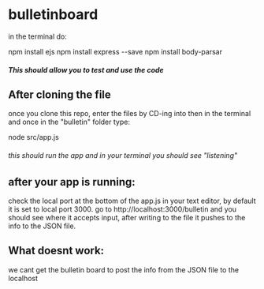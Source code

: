 # bulletinboard

in the terminal do: 

npm install ejs
npm install express --save
npm install body-parsar

##### This should allow you to test and use the code


## After cloning the file

once you clone this repo, enter the files by CD-ing into then in the terminal and once in the "bulletin" folder type:

node src/app.js

###### this should run the app and in your terminal you should see "listening"

## after your app is running:

check the local port at the bottom of the app.js in your text editor, by default it is set to local port 3000. go to http://localhost:3000/bulletin
and you should see where it accepts input, after writing to the file it pushes to the info to the JSON file.

## What doesnt work:

we cant get the bulletin board to post the info from the JSON file to the localhost
